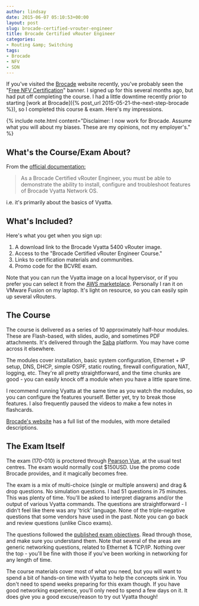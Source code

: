 ```yaml
---
author: lindsay
date: 2015-06-07 05:10:53+00:00
layout: post
slug: brocade-certified-vrouter-engineer
title: Brocade Certified vRouter Engineer
categories:
- Routing &amp; Switching
tags:
- Brocade
- NFV
- SDN
---
```


If you've visited the [Brocade](http://www.brocade.com/) website recently, you've probably seen the "[Free NFV Certification](http://www.brocade.com/forms/jsp/nfv-certification/index.jsp?src=WS&lsd=BRCD&lst=Banner&cn=SDN-GDG-14Q3-CERT-NFV%20Cert)" banner. I signed up for this several months ago, but had put off completing the course. I had a little downtime recently prior to starting [work at Brocade]({% post_url 2015-05-21-the-next-step-brocade %}), so I completed this course & exam. Here's my impressions.

{% include note.html content="Disclaimer: I now work for Brocade. Assume what you will about my biases. These are my opinions, not my employer's." %}

## What's the Course/Exam About?

From the [official documentation:](http://www.brocade.com/education/certification-accreditation/certified-vrouter-engineer/index.page)

> As a Brocade Certified vRouter Engineer, you must be able to demonstrate the ability to install, configure and troubleshoot features of Brocade Vyatta Network OS.

i.e. it's primarily about the basics of Vyatta.

## What's Included?

Here's what you get when you sign up:

1. A download link to the Brocade Vyatta 5400 vRouter image.
2. Access to the "Brocade Certified vRouter Engineer Course."
3. Links to certification materials and communities.
4. Promo code for the BCVRE exam.

Note that you can run the Vyatta image on a local hypervisor, or if you prefer you can select it from the [AWS marketplace](https://aws.amazon.com/marketplace/pp/B009I5TLOE/ref=srh_res_product_title?ie=UTF8&sr=0-2&qid=1432685267612). Personally I ran it on VMware Fusion on my laptop. It's light on resource, so you can easily spin up several vRouters.

## The Course

The course is delivered as a series of 10 approximately half-hour modules. These are Flash-based, with slides, audio, and sometimes PDF attachments. It's delivered through the [Saba](http://www.saba.com/us/) platform. You may have come across it elsewhere.

The modules cover installation, basic system configuration, Ethernet + IP setup, DNS, DHCP, simple OSPF, static routing, firewall configuration, NAT, logging, etc. They're all pretty straightforward, and the time chunks are good - you can easily knock off a module when you have a little spare time.

I recommend running Vyatta at the same time as you watch the modules, so you can configure the features yourself. Better yet, try to break those features. I also frequently paused the videos to make a few notes in flashcards.

[Brocade's website](http://www.brocade.com/education/certification-accreditation/certified-vrouter-engineer/curriculum.page) has a full list of the modules, with more detailed descriptions.

## The Exam Itself

The exam (170-010) is proctored through [Pearson Vue](http://home.pearsonvue.com/Home.aspx), at the usual test centres. The exam would normally cost $150USD. Use the promo code Brocade provides, and it magically becomes free.

The exam is a mix of multi-choice (single or multiple answers) and drag & drop questions. No simulation questions. I had 51 questions in 75 minutes. This was plenty of time. You'll be asked to interpret diagrams and/or the output of various Vyatta commands. The questions are straightforward - I didn't feel like there was any 'trick' language. None of the triple-negative questions that some vendors have used in the past. Note you can go back and review questions (unlike Cisco exams).

The questions followed the [published exam objectives](http://community.brocade.com/t5/Certification/Brocade-Certified-vRouter-Engineer-Exam-Information/ta-p/3899). Read through those, and make sure you understand them. Note that several of the areas are generic networking questions, related to Ethernet & TCP/IP. Nothing over the top - you'll be fine with those if you've been working in networking for any length of time.

The course materials cover most of what you need, but you will want to spend a bit of hands-on time with Vyatta to help the concepts sink in. You don't need to spend weeks preparing for this exam though. If you have good networking experience, you'll only need to spend a few days on it. It does give you a good excuse/reason to try out Vyatta though!
